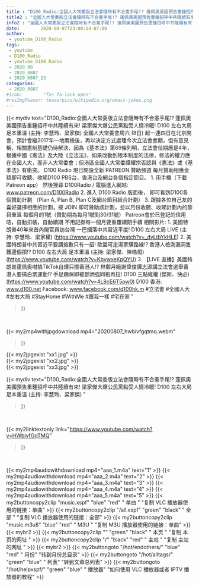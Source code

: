 ```yaml
---
title : "D100_Radio:全國人大常委版立法會隨時有不合憲手尾!? 蓬佩奧美國預告重錘招呼中共陸續有來! 梁家傑大爆公民黨點受人情冷暖! D100 左右大局 足本重溫 (主持: 李慧玲、梁家傑) "
title2 : "全國人大常委版立法會隨時有不合憲手尾!? 蓬佩奧美國預告重錘招呼中共陸續有來! 梁家傑大爆公民黨點受人情冷暖! D100 左右大局 足本重溫 (主持: 李慧玲、梁家傑) "
info2 : "全國人大常委版立法會隨時有不合憲手尾!? 蓬佩奧美國預告重錘招呼中共陸續有來! 梁家傑大爆公民黨點受人情冷暖! D100 左右大局 足本重溫 (主持: 李慧玲、梁家傑)    全國人大常委會周六 (8日) 起一連四日在北京開會，預計會繼2017年一地兩檢後，再以決定方式處理今次立法會會期，但有意見稱，相關憲制基礎仍待解決，因為《基本法》第69條列明，立法會任期應是4年，根據中國《憲法》及大陸《立法法》，如果改動到根本制度的法律，修法的權力應在全國人大，而非人大常委會；但港區全國人大常委譚耀宗否認與《憲法》或《基本法》有衝突。    D100 Radio 現已開設全新 PATREON 贊助頻道  每月贊助相應金額即可收聽、收睇D100 PBS台，香港台及網台各個指定節目。    1. 用手機（下載Patreon app）  然後搜尋 D100Radio  / 電腦進入網站: www.patreon.com/D100Radio  2. 進入 D100 Radio 版面後，      即可看到D100各個贊助計劃 （Plan A, Plan B, Plan C及網台節目組合計劃）  3. 跟據各位自己友的喜好選擇相應的計劃，按 JOIN 即可贊助該計劃，並以月份收聽、收睇計劃內的節目重溫    每個月的1號（贊助期為每月1號到30/31號）  Patreon會於已登記的信用咭，自動扣帳，自動續期  不用記掛每一個月要重覆續期手續  相關影片: 1. 美國特朗普40年來首內閣官員訪台灣 一巴摑落中共習近平度!  D100 左右大局 LIVE (主持: 李慧玲、梁家權) (https://www.youtube.com/watch?v=_dyLtbYkHLE) 2. 美國特朗普中共習近平要講掂數只有一招! 歐盟可走湯家驊路線!? 香港人檢測漏洞隻鑊邊個孭!? D100 左右大局 足本重溫 (主持: 梁家傑、陳皓桓) (https://www.youtube.com/watch?v=KbywxeKpQYU) 3. 【LIVE 直播】美國特朗普蓬佩奧咁搞TikTok自爆只揼香港人!? 林鄭月娥謝偉俊譚志源講立法會選舉香港人要搞白票運動!? 手足踢保即被鄧炳強同袍再拉! D100 三點維權 (傑斯、快必) (https://www.youtube.com/watch?v=4L8cE6T5pw0)  D100 香港: www.d100.net  Facebook: www.facebook.com/d100hk.m  #立法會 #全國人大 #左右大局 #StayHome #WithMe #跟我一樣 #宅在家 "
date:        2020-08-07T23:00:14-07:00
author:
 - youtube_D100_Radio
tags:
 - youtube
 - D100_Radio
 - youtube_D100_Radio
 - 2020_08
 - 2020_0807
 - 2020_0807_23
categories:
 - 2020_0807
#icon:        "fas fa-lock-open"
#resImgTeaser: teaserpics/wikipedia.org/emacs-jokes.png
---
```


{{< mydiv text="D100_Radio:全國人大常委版立法會隨時有不合憲手尾!? 蓬佩奧美國預告重錘招呼中共陸續有來! 梁家傑大爆公民黨點受人情冷暖! D100 左右大局 足本重溫 (主持: 李慧玲、梁家傑)    全國人大常委會周六 (8日) 起一連四日在北京開會，預計會繼2017年一地兩檢後，再以決定方式處理今次立法會會期，但有意見稱，相關憲制基礎仍待解決，因為《基本法》第69條列明，立法會任期應是4年，根據中國《憲法》及大陸《立法法》，如果改動到根本制度的法律，修法的權力應在全國人大，而非人大常委會；但港區全國人大常委譚耀宗否認與《憲法》或《基本法》有衝突。    D100 Radio 現已開設全新 PATREON 贊助頻道  每月贊助相應金額即可收聽、收睇D100 PBS台，香港台及網台各個指定節目。    1. 用手機（下載Patreon app）  然後搜尋 D100Radio  / 電腦進入網站: www.patreon.com/D100Radio  2. 進入 D100 Radio 版面後，      即可看到D100各個贊助計劃 （Plan A, Plan B, Plan C及網台節目組合計劃）  3. 跟據各位自己友的喜好選擇相應的計劃，按 JOIN 即可贊助該計劃，並以月份收聽、收睇計劃內的節目重溫    每個月的1號（贊助期為每月1號到30/31號）  Patreon會於已登記的信用咭，自動扣帳，自動續期  不用記掛每一個月要重覆續期手續  相關影片: 1. 美國特朗普40年來首內閣官員訪台灣 一巴摑落中共習近平度!  D100 左右大局 LIVE (主持: 李慧玲、梁家權) (https://www.youtube.com/watch?v=_dyLtbYkHLE) 2. 美國特朗普中共習近平要講掂數只有一招! 歐盟可走湯家驊路線!? 香港人檢測漏洞隻鑊邊個孭!? D100 左右大局 足本重溫 (主持: 梁家傑、陳皓桓) (https://www.youtube.com/watch?v=KbywxeKpQYU) 3. 【LIVE 直播】美國特朗普蓬佩奧咁搞TikTok自爆只揼香港人!? 林鄭月娥謝偉俊譚志源講立法會選舉香港人要搞白票運動!? 手足踢保即被鄧炳強同袍再拉! D100 三點維權 (傑斯、快必) (https://www.youtube.com/watch?v=4L8cE6T5pw0)  D100 香港: www.d100.net  Facebook: www.facebook.com/d100hk.m  #立法會 #全國人大 #左右大局 #StayHome #WithMe #跟我一樣 #宅在家 "
>}}
<br>


{{< my2mp4withjpgdownload mp4="20200807_hwbivfgqtmq.webm"
>}}

{{< my2jpgexist "xx1.jpg" >}}<br>
{{< my2jpgexist "xx2.jpg" >}}<br>
{{< my2jpgexist "xx3.jpg" >}}<br>



{{< mydiv text="D100_Radio:全國人大常委版立法會隨時有不合憲手尾!? 蓬佩奧美國預告重錘招呼中共陸續有來! 梁家傑大爆公民黨點受人情冷暖! D100 左右大局 足本重溫 (主持: 李慧玲、梁家傑) "
>}}
<br>

{{< my2linktextonly link="https://www.youtube.com/watch?v=HWbivfGqTMQ"
>}}


<br>

{{< my2mp4audiowithdownload mp4="aaa_1.m4a"    text="1" >}}
{{< my2mp4audiowithdownload mp4="aaa_2.m4a"    text="2" >}}
{{< my2mp4audiowithdownload mp4="aaa_3.m4a"    text="3" >}}
{{< my2mp4audiowithdownload mp4="aaa_4.m4a"    text="4" >}}
{{< my2mp4audiowithdownload mp4="aaa_5.m4a"    text="5" >}}
{{< my2buttoncopy2clip "music.xspf"        "blue"   "red"    " 单曲 "  "复制 VLC 播放器使用的链接：单曲" >}} {{< my2buttoncopy2clip "/all.xspf"         "green"  "black"  " 全部 "  "复制 VLC 播放器使用的链接：全部" >}} {{< my2buttoncopy2clip "music.m3u8"        "blue"   "red"    " M3U  "    "复制 M3U 播放器使用的链接：单曲" >}} {{< mybr2 >}} {{< my2buttoncopy2clip ""                  "green"  "black"  " 本页 "    "复制 本页的网址 " >}} {{< my2buttoncopy2clip "/"                 "black"  "red"    " 主站 "    "复制 主站的网址 " >}} {{< mybr2 >}} {{< my2buttongoto      "/hot/endothers/"   "blue"   "red"    " 月份"   "转到月份总目录" >}} {{< my2buttongoto      "/hot/alltags/"     "green"  "blue"   " 列表"   "转到文章总列表" >}} {{< my2buttongoto      "/hot/helpxspf/"    "green"  "blue"   " 播放器" "如何使用 VLC 播放器或者 IPTV 播放器的教程" >}} 
